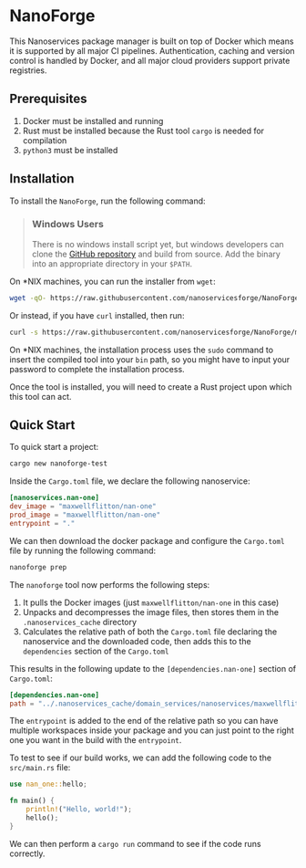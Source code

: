 # NanoForge

This Nanoservices package manager is built on top of Docker which means it is supported by all major CI pipelines.
Authentication, caching and version control is handled by Docker, and all major cloud providers support private registries.

## Prerequisites

1. Docker must be installed and running
1. Rust must be installed because the Rust tool `cargo` is needed for compilation
1. `python3` must be installed

## Installation

To install the `NanoForge`, run the following command:

> ### Windows Users
>
> There is no windows install script yet, but windows developers can clone the [GitHub repository](https://github.com/nanoservicesforge/NanoForge) and build from source.  Add the binary into an appropriate directory in your `$PATH`.

On *NIX machines, you can run the installer from `wget`:

```bash
wget -qO- https://raw.githubusercontent.com/nanoservicesforge/NanoForge/main/scripts/install.py | python3
```

Or instead, if you have `curl` installed, then run:

```bash
curl -s https://raw.githubusercontent.com/nanoservicesforge/NanoForge/main/scripts/install.py | python3
```

On *NIX machines, the installation process uses the `sudo` command to insert the compiled tool into your `bin` path, so
you might have to input your password to complete the installation process.

Once the tool is installed, you will need to create a Rust project upon which this tool can act.

## Quick Start

To quick start a project:

```bash
cargo new nanoforge-test
```

Inside the `Cargo.toml` file, we declare the following nanoservice:

```toml
[nanoservices.nan-one]
dev_image = "maxwellflitton/nan-one"
prod_image = "maxwellflitton/nan-one"
entrypoint = "."
```

We can then download the docker package and configure the `Cargo.toml` file by running the following command:

```bash
nanoforge prep
```

The `nanoforge` tool now performs the following steps:

1. It pulls the Docker images (just `maxwellflitton/nan-one` in this case)
1. Unpacks and decompresses the image files, then stores them in the `.nanoservices_cache` directory
1. Calculates the relative path of both the `Cargo.toml` file declaring the nanoservice and the downloaded code, then adds this to the `dependencies` section of the `Cargo.toml`

This results in the following update to the `[dependencies.nan-one]` section of `Cargo.toml`:

```toml
[dependencies.nan-one]
path = "../.nanoservices_cache/domain_services/nanoservices/maxwellflitton_nan-one/."
```

The `entrypoint` is added to the end of the relative path so you can have multiple workspaces inside your package
and you can just point to the right one you want in the build with the `entrypoint`.

To test to see if our build works, we can add the following code to the `src/main.rs` file:

```rust
use nan_one::hello;

fn main() {
    println!("Hello, world!");
    hello();
}
```

We can then perform a `cargo run` command to see if the code runs correctly.
